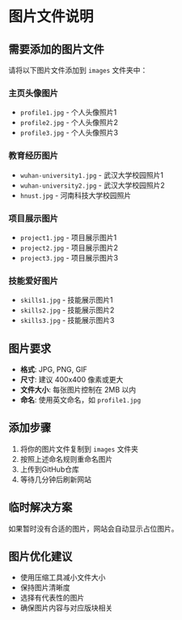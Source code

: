 # 图片文件说明

## 需要添加的图片文件

请将以下图片文件添加到 `images` 文件夹中：

### 主页头像图片
- `profile1.jpg` - 个人头像照片1
- `profile2.jpg` - 个人头像照片2  
- `profile3.jpg` - 个人头像照片3

### 教育经历图片
- `wuhan-university1.jpg` - 武汉大学校园照片1
- `wuhan-university2.jpg` - 武汉大学校园照片2
- `hnust.jpg` - 河南科技大学校园照片

### 项目展示图片
- `project1.jpg` - 项目展示图片1
- `project2.jpg` - 项目展示图片2
- `project3.jpg` - 项目展示图片3

### 技能爱好图片
- `skills1.jpg` - 技能展示图片1
- `skills2.jpg` - 技能展示图片2
- `skills3.jpg` - 技能展示图片3

## 图片要求

- **格式**: JPG, PNG, GIF
- **尺寸**: 建议 400x400 像素或更大
- **文件大小**: 每张图片控制在 2MB 以内
- **命名**: 使用英文命名，如 `profile1.jpg`

## 添加步骤

1. 将你的图片文件复制到 `images` 文件夹
2. 按照上述命名规则重命名图片
3. 上传到GitHub仓库
4. 等待几分钟后刷新网站

## 临时解决方案

如果暂时没有合适的图片，网站会自动显示占位图片。

## 图片优化建议

- 使用压缩工具减小文件大小
- 保持图片清晰度
- 选择有代表性的图片
- 确保图片内容与对应版块相关 